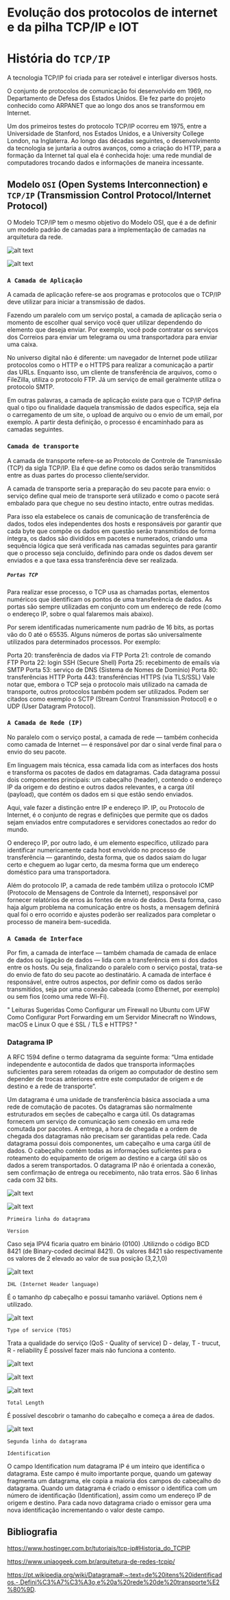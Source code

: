 # Evolução dos protocolos de internet e da pilha TCP/IP e IOT

# História do `TCP/IP`

A tecnologia TCP/IP foi criada para ser roteável e interligar diversos hosts. 

O conjunto de protocolos de comunicação foi desenvolvido em 1969, no Departamento de Defesa dos Estados Unidos. Ele fez parte do projeto conhecido como ARPANET que ao longo dos anos se transformou em Internet.

Um dos primeiros testes do protocolo TCP/IP ocorreu em 1975, entre a Universidade de Stanford, nos Estados Unidos, e a University College London, na Inglaterra.
Ao longo das décadas seguintes, o desenvolvimento da tecnologia se juntaria a outros avanços, como a criação do HTTP, para a formação da Internet tal qual ela é conhecida hoje: uma rede mundial de computadores trocando dados e informações de maneira incessante.

## Modelo `OSI` (Open Systems Interconnection)  e `TCP/IP` (Transmission Control Protocol/Internet Protocol)

O Modelo TCP/IP tem o mesmo objetivo do Modelo OSI, que é a de definir um modelo padrão de camadas para a implementação de camadas na arquitetura da rede. 

![alt text](image.png)

![alt text](image-1.png)

### `A Camada de Aplicação`

A camada de aplicação refere-se aos programas e protocolos que o TCP/IP deve utilizar para iniciar a transmissão de dados.

Fazendo um paralelo com um serviço postal, a camada de aplicação seria o momento de escolher qual serviço você quer utilizar dependendo do elemento que deseja enviar. Por exemplo, você pode contratar os serviços dos Correios para enviar um telegrama ou uma transportadora para enviar uma caixa.

No universo digital não é diferente: um navegador de Internet pode utilizar protocolos como o HTTP e o HTTPS para realizar a comunicação a partir das URLs. Enquanto isso, um cliente de transferência de arquivos, como o FileZilla, utiliza o protocolo FTP. Já um serviço de email geralmente utiliza o protocolo SMTP.

Em outras palavras, a camada de aplicação existe para que o TCP/IP defina qual o tipo ou finalidade daquela transmissão de dados específica, seja ela o carregamento de um site, o upload de arquivo ou o envio de um email, por exemplo. A partir desta definição, o processo é encaminhado para as camadas seguintes.

### `Camada de transporte`

A camada de transporte refere-se ao Protocolo de Controle de Transmissão (TCP) da sigla TCP/IP. Ela é que define como os dados serão transmitidos entre as duas partes do processo cliente/servidor.

A camada de transporte seria a preparação do seu pacote para envio: o serviço define qual meio de transporte será utilizado e como o pacote será embalado para que chegue no seu destino intacto, entre outras medidas.

Para isso ela estabelece os canais de comunicação de transferência de dados, todos eles independentes dos hosts e responsáveis por garantir que cada byte que compõe os dados em questão serão transmitidos de forma íntegra, os dados são divididos em pacotes e numerados, criando uma sequência lógica que será verificada nas camadas seguintes para garantir que o processo seja concluído, definindo para onde os dados devem ser enviados e a que taxa essa transferência deve ser realizada.

##### `Portas TCP`

Para realizar esse processo, o TCP usa as chamadas portas, elementos numéricos que identificam os pontos de uma transferência de dados. As portas são sempre utilizadas em conjunto com um endereço de rede (como o endereço IP, sobre o qual falaremos mais abaixo).

Por serem identificadas numericamente num padrão de 16 bits, as portas vão do 0 até o 65535. Alguns números de portas são universalmente utilizados para determinados processos. Por exemplo:

Porta 20: transferência de dados via FTP
Porta 21: controle de comando FTP
Porta 22: login SSH (Secure Shell)
Porta 25: recebimento de emails via SMTP
Porta 53: serviço de DNS (Sistema de Nomes de Domínio)
Porta 80: transferências HTTP
Porta 443: transferências HTTPS (via TLS/SSL)
Vale notar que, embora o TCP seja o protocolo mais utilizado na camada de transporte, outros protocolos também podem ser utilizados. Podem ser citados como exemplo o SCTP (Stream Control Transmission Protocol) e o UDP (User Datagram Protocol).

### `A Camada de Rede (IP)`

No paralelo com o serviço postal, a camada de rede — também conhecida como camada de Internet — é responsável por dar o sinal verde final para o envio do seu pacote. 

Em linguagem mais técnica, essa camada lida com as interfaces dos hosts e transforma os pacotes de dados em datagramas. Cada datagrama possui dois componentes principais: um cabeçalho (header), contendo o endereço IP da origem e do destino e outros dados relevantes, e a carga útil (payload), que contém os dados em si que estão sendo enviados.

Aqui, vale fazer a distinção entre IP e endereço IP. IP, ou Protocolo de Internet, é o conjunto de regras e definições que permite que os dados sejam enviados entre computadores e servidores conectados ao redor do mundo. 

O endereço IP, por outro lado, é um elemento específico, utilizado para identificar numericamente cada host envolvido no processo de transferência — garantindo, desta forma, que os dados saiam do lugar certo e cheguem ao lugar certo, da mesma forma que um endereço doméstico para uma transportadora.

Além do protocolo IP, a camada de rede também utiliza o protocolo ICMP (Protocolo de Mensagens de Controle da Internet), responsável por fornecer relatórios de erros às fontes de envio de dados. Desta forma, caso haja algum problema na comunicação entre os hosts, a mensagem definirá qual foi o erro ocorrido e ajustes poderão ser realizados para completar o processo de maneira bem-sucedida.

### `A Camada de Interface`

Por fim, a camada de interface — também chamada de camada de enlace de dados ou ligação de dados — lida com a transferência em si dos dados entre os hosts. Ou seja, finalizando o paralelo com o serviço postal, trata-se do envio de fato do seu pacote ao destinatário.
A camada de interface é responsável, entre outros aspectos, por definir como os dados serão transmitidos, seja por uma conexão cabeada (como Ethernet, por exemplo) ou sem fios (como uma rede Wi-Fi).

" Leituras Sugeridas
Como Configurar um Firewall no Ubuntu com UFW
Como Configurar Port Forwarding em um Servidor Minecraft no Windows, macOS e Linux
O que é SSL / TLS e HTTPS? "

### Datagrama IP

A RFC 1594 define o termo datagrama da seguinte forma: “Uma entidade independente e autocontida de dados que transporta informações suficientes para serem roteadas da origem ao computador de destino sem depender de trocas anteriores entre este computador de origem e de destino e a rede de transporte”.

Um datagrama é uma unidade de transferência básica associada a uma rede de comutação de pacotes. Os datagramas são normalmente estruturados em seções de cabeçalho e carga útil. Os datagramas fornecem um serviço de comunicação sem conexão em uma rede comutada por pacotes. A entrega, a hora de chegada e a ordem de chegada dos datagramas não precisam ser garantidas pela rede. Cada datagrama possui dois componentes, um cabeçalho e uma carga útil de dados. O cabeçalho contém todas as informações suficientes para o roteamento do equipamento de origem ao destino e a carga útil são os dados a serem transportados. O datagrama IP não é orientada a conexão, sem confirmação de entrega ou recebimento, não trata erros. São 6 linhas cada com 32 bits.

![alt text](image-2.png)

![alt text](image-3.png)

`Primeira linha do datagrama`

`Version`

Caso seja IPV4 ficaria quatro em binário (0100) .Utilizndo o código BCD 8421 (de Binary-coded decimal 8421). Os valores 8421 são respectivamente os valores de 2 elevado ao valor de sua posição (3,2,1,0)

![alt text](image-4.png)

`IHL (Internet Header language)`

É o tamanho dp cabeçalho e possui tamanho variável. Options nem é utilizado.

![alt text](image-5.png)

`Type of service (TOS)`

Trata a qualidade do serviço (QoS - Quality of service) D - delay, T - trucut, R - reliability 
É possível fazer mais não funciona a contento.

![alt text](image-6.png)

![alt text](image-7.png)

![alt text](image-8.png)

`Total Length`

É possível descobrir o tamanho do cabeçalho e começa a área de dados.

![alt text](image-9.png)

`Segunda linha do datagrama`

`Identification`

O campo Identification num datagrama IP é um inteiro que identifica o datagrama. Este campo é muito importante porque, quando um gateway fragmenta um datagrama, ele copia a maioria dos campos do cabeçalho do datagrama.
Quando um datagrama é criado o emissor o identifica com um número de identificação (Identification), assim como um endereço IP de origem e destino. Para cada novo datagrama criado o emissor gera uma nova identificação incrementando o valor deste campo.




## Bibliografia

https://www.hostinger.com.br/tutoriais/tcp-ip#Historia_do_TCPIP

https://www.uniaogeek.com.br/arquitetura-de-redes-tcpip/

https://pt.wikipedia.org/wiki/Datagrama#:~:text=de%20itens%20identificados.-,Defini%C3%A7%C3%A3o,e%20a%20rede%20de%20transporte%E2%80%9D.